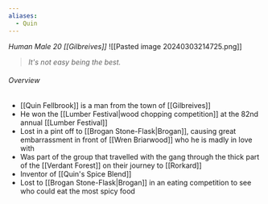 ```yaml
---
aliases:
  - Quin
---
```

*Human Male 20 [[Gilbreives]]*
![[Pasted image 20240303214725.png]]
> *It's not easy being the best.*
###### Overview
- [[Quin Fellbrook]] is a man from the town of [[Gilbreives]]
- He won the [[Lumber Festival|wood chopping competition]] at the 82nd annual [[Lumber Festival]]
- Lost in a pint off to [[Brogan Stone-Flask|Brogan]], causing great embarrassment in front of [[Wren Briarwood]] who he is madly in love with
- Was part of the group that travelled with the gang through the thick part of the [[Verdant Forest]] on their journey to [[Rorkard]]
- Inventor of [[Quin's Spice Blend]]
- Lost to [[Brogan Stone-Flask|Brogan]] in an eating competition to see who could eat the most spicy food